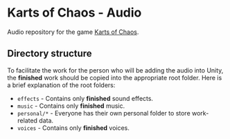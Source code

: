 Karts of Chaos - Audio
============================

Audio repository for the game [Karts of Chaos](https://github.com/kartsofchaos/game).

Directory structure
-------------------

To facilitate the work for the person who will be adding the audio into Unity, the **finished** work should be copied into the appropriate root folder. Here is a brief explanation of the root folders:

- `effects` - Contains only **finished** sound effects.
- `music` - Contains only **finished** music.
- `personal/*` - Everyone has their own personal folder to store work-related data.
- `voices` - Contains only **finished** voices.
